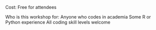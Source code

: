 



Cost: Free for attendees

Who is this workshop for:
Anyone who codes in academia
Some R or Python experience
All coding skill levels welcome



